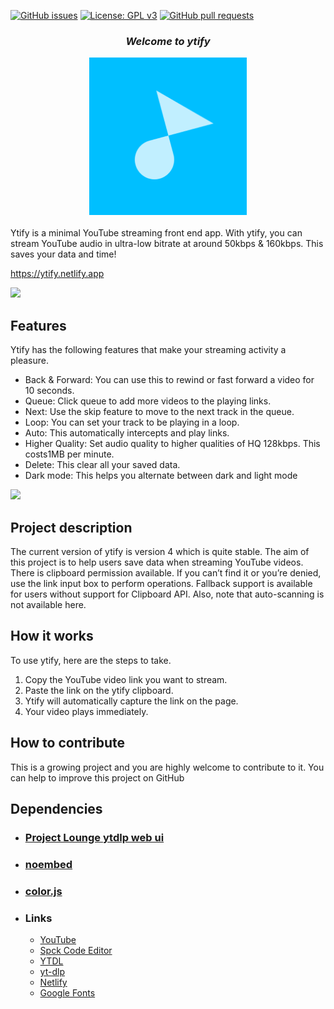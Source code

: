 [![GitHub issues](https://img.shields.io/github/issues/n-ce/ytify)](https://github.com/n-ce/ytify/issues)
[![License: GPL v3](https://img.shields.io/badge/License-GPLv3-blue.svg)](https://github.com/n-ce/ytify/blob/main/LICENSE)
[![GitHub pull requests](https://img.shields.io/github/issues-pr-raw/n-ce/ytify)](https://github.com/n-ce/ytify/pulls)


<div align="center">
<h3><i>Welcome to ytify</i></h3>
<img width="50%" src="Assets/maskable_icon_x512.png"></img>
</div>
<br>
Ytify is a minimal YouTube streaming front end app. With ytify, you can stream YouTube audio in ultra-low bitrate at around 50kbps & 160kbps. This saves your data and time!

https://ytify.netlify.app

![](Assets/ss1.png)



## Features
Ytify has the following features that make your streaming activity a pleasure.
- Back & Forward: You can use this to rewind or fast forward a video for 10 seconds.
- Queue: Click queue to add more videos to the playing links.
- Next: Use the skip feature to move to the next track in the queue.
- Loop: You can set your track to be playing in a loop.
- Auto: This automatically intercepts and play links.
- Higher Quality: Set audio quality to higher qualities of HQ 128kbps. This costs1MB per minute.
- Delete: This clear all your saved data.
- Dark mode: This helps you alternate between dark and light mode

![](Assets/ss2.png)
## Project description
The current version of ytify is version 4 which is quite stable. The aim of this project is to help users save data when streaming YouTube videos. There is clipboard permission available. If you can’t find it or you’re denied, use the link input box to perform operations. Fallback support is available for users without support for Clipboard API. Also, note that auto-scanning is not available here.

## How it works
To use ytify, here are the steps to take.
1. Copy the YouTube video link you want to stream.
2. Paste the link on the ytify clipboard.
3. Ytify will automatically capture the link on the page. 
4. Your video plays immediately.

## How to contribute
This is a growing project and you are highly welcome to contribute to it. You can help to improve this project on GitHub  

## Dependencies

- ### [Project Lounge ytdlp web ui](https://projectlounge.pw/ytdl)
- ### [noembed](https://noembed.com)
- ### [color.js](https://github.com/luukdv/color.js/)

- ### Links 
  - [YouTube](https://youtube.com)
  - [Spck Code Editor](https://spck.io)
  - [YTDL](https://github.com/ytdl-org/youtube-dl/)
  - [yt-dlp](https://github.com/yt-dlp/yt-dlp)
  - [Netlify](https://www.netlify.com)
  - [Google Fonts](https://fonts.google.com)

